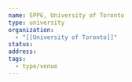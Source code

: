 ```yaml
---
name: SPPG, University of Toronto
type: university
organization:
  - "[[University of Toronto]]"
status:
address:
tags:
  - type/venue
---
```

